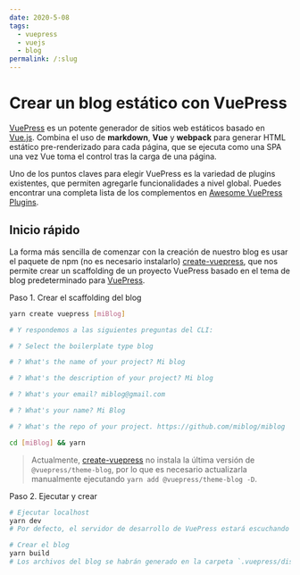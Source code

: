 ```yaml
---
date: 2020-5-08
tags: 
  - vuepress
  - vuejs
  - blog
permalink: /:slug
---
```


# Crear un blog estático con VuePress

[VuePress](https://vuepress.vuejs.org) es un potente generador de sitios web estáticos basado en [Vue.js](https://vuejs.org/). Combina el uso de **markdown**, **Vue** y **webpack** para generar HTML estático pre-renderizado para cada página, que se ejecuta como una SPA una vez Vue toma el control tras la carga de una página.

Uno de los puntos claves para elegir VuePress es la variedad de plugins existentes, que permiten agregarle funcionalidades a nivel global. Puedes encontrar una completa lista de los complementos en [Awesome VuePress Plugins](https://github.com/vuepressjs/awesome-vuepress#plugins).

## Inicio rápido

La forma más sencilla de comenzar con la creación de nuestro blog es usar el paquete de npm (no es necesario instalarlo) [create-vuepress](https://github.com/vuepressjs/create-vuepress), que nos permite crear un scaffolding de un proyecto VuePress basado en el tema de blog predeterminado para [VuePress](https://vuepress-theme-blog.ulivz.com).

Paso 1. Crear el scaffolding del blog

``` bash
yarn create vuepress [miBlog]

# Y respondemos a las siguientes preguntas del CLI:

# ? Select the boilerplate type blog

# ? What's the name of your project? Mi blog

# ? What's the description of your project? Mi blog

# ? What's your email? miblog@gmail.com

# ? What's your name? Mi Blog

# ? What's the repo of your project. https://github.com/miblog/miblog

cd [miBlog] && yarn
```

> Actualmente, [create-vuepress](https://github.com/vuepressjs/create-vuepress) no instala la última versión de `@vuepress/theme-blog`, por lo que es necesario actualizarla manualmente ejecutando `yarn add @vuepress/theme-blog -D`.

Paso 2. Ejecutar y crear

``` bash
# Ejecutar localhost
yarn dev
# Por defecto, el servidor de desarrollo de VuePress estará escuchando en http://localhost:8080/

# Crear el blog
yarn build
# Los archivos del blog se habrán generado en la carpeta `.vuepress/dist`.
```

